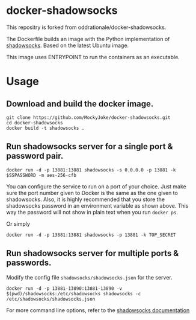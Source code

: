 docker-shadowsocks
==================
This repositry is forked from oddrationale/docker-shadowsocks.

The Dockerfile builds an image with the Python implementation of [shadowsocks](https://github.com/shadowsocks/shadowsocks). Based on the latest Ubuntu image.

This image uses ENTRYPOINT to run the containers as an executable. 

Usage
==================
Download and build the docker image.
-----------

    git clone https://github.com/MockyJoke/docker-shadowsocks.git
    cd docker-shadowsocks
    docker build -t shadowsocks .
    
Run shadowsocks server for a single port & password pair.
-----------

    docker run -d -p 13881:13881 shadowsocks -s 0.0.0.0 -p 13881 -k $SSPASSWORD -m aes-256-cfb
    
You can configure the service to run on a port of your choice. Just make sure the port number given to Docker is the same as the one given to shadowsocks. Also, it is  highly recommended that you store the shadowsocks password in an environment variable as shown above. This way the password will not show in plain text when you run `docker ps`.

Or simply

    docker run -d -p 13881:13881 shadowsocks -p 13881 -k TOP_SECRET
    
Run shadowsocks server for multiple ports & passwords.
-----------
Modify the config file `shadowsocks/shadowsocks.json` for the server.

    docker run -d -p 13881-13890:13881-13890 -v $(pwd)/shadowsocks:/etc/shadowsocks shadowsocks -c /etc/shadowsocks/shadowsocks.json

For more command line options, refer to the [shadowsocks documentation](https://github.com/shadowsocks/shadowsocks)
